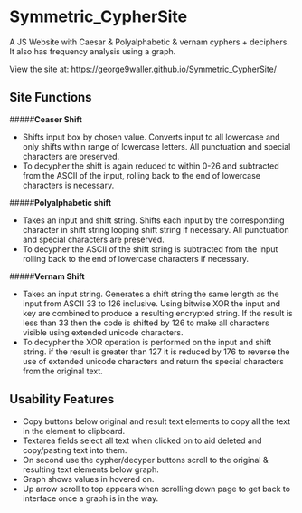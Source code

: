 # Symmetric_CypherSite
A JS Website with Caesar &amp; Polyalphabetic & vernam cyphers + deciphers. It also has frequency analysis using a graph.

View the site at: https://george9waller.github.io/Symmetric_CypherSite/

**Site Functions**
-
#####**Ceaser Shift**
- Shifts input box by chosen value. Converts input to all lowercase and only shifts within range of lowercase letters. 
All punctuation and special characters are preserved.
- To decypher the shift is again reduced to within 0-26 and subtracted from the ASCII of the input, rolling back to the
end of lowercase characters is necessary.

#####**Polyalphabetic shift**
- Takes an input and shift string. Shifts each input by the corresponding character in shift string looping shift string 
if necessary. All punctuation and special characters are preserved.
- To decypher the ASCII of the shift string is subtracted from the input rolling back to the end of lowercase characters
if necessary.

#####**Vernam Shift**
- Takes an input string. Generates a shift string the same length as the input from ASCII 33 to 126 inclusive. Using 
bitwise XOR the input and key are combined to produce a resulting encrypted string. If the result is less than 33 then
the code is shifted by 126 to make all characters visible using extended unicode characters.
- To decypher the XOR operation is performed on the input and shift string. if the result is greater than 127 it is 
reduced by 176 to reverse the use of extended unicode characters and return the special characters from the original
text.

**Usability Features**
-
- Copy buttons below original and result text elements to copy all the text in the element to clipboard.
- Textarea fields select all text when clicked on to aid deleted and copy/pasting text into them.
- On second use the cypher/decyper buttons scroll to the original & resulting text elements below graph.
- Graph shows values in hovered on.
- Up arrow scroll to top appears when scrolling down page to get back to interface once a graph is in the way.